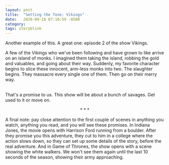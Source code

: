 ```yaml
---
layout: post
title:  "Setting the Tone: Vikings"
date:   2020-09-18 07:10:59 -0500
category: 
tags: storyblink
---
```

Another example of this. A great one: episode 2 of the show Vikings.

A few of the Vikings who we've been following and have grown to like arrive on an island of monks. I imagined them taking the island, robbing the gold and valuables, and going about their way. Suddenly, my favorite character begins to slice these innocent, arm-less monks into two. The slaughter begins. They massacre every single one of them. Then go on their merry way.

<br>
That's a promise to us. This show will be about a bunch of savages. Get used to it or move on.

<p style="text-align: center;"> * * * </p>

A final note: pay close attention to the first couple of scenes in anything you watch, anything you read, and you will see these promises. In Indiana Jones, the movie opens with Harrison Ford running from a boulder. After they promise you this adventure, they cut to him in a college where the action slows down, so they can set up some details of the story, before the real adventure. And in Game of Thrones, the show opens with a scene showing the white walkers. We won't see them again until the last 10 seconds of the season, showing their army approaching.